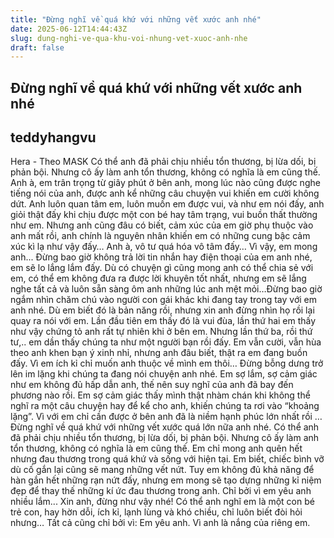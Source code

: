 ```yaml
---
title: "Đừng nghĩ về quá khứ với những vết xước anh nhé"
date: 2025-06-12T14:44:43Z
slug: dung-nghi-ve-qua-khu-voi-nhung-vet-xuoc-anh-nhe
draft: false
---
```


## Đừng nghĩ về quá khứ với những vết xước anh nhé

## teddyhangvu

Hera - Theo MASK
Có thể anh đã phải chịu nhiều tổn thương, bị lừa dối, bị phản bội. Nhưng cô ấy làm anh tổn thương, không có nghĩa là em cũng thế.
Anh à, em trân trọng từ giây phút ở bên anh, mong lúc nào cũng được nghe tiếng nói của anh, được anh kể những câu chuyện vui khiến em cười không dứt. Anh luôn quan tâm em, luôn muốn em được vui, và như em nói đấy, anh giỏi thật đấy khi chịu được một con bé hay tâm trạng, vui buồn thất thường như em. Nhưng anh cũng đâu có biết, cảm xúc của em giờ phụ thuộc vào anh mất rồi, anh chính là nguyên nhân khiến em có những cung bậc cảm xúc kì lạ như vậy đấy…
Anh à, vô tư quá hóa vô tâm đấy…
Vì vậy, em mong anh...
Đừng bao giờ không trả lời tin nhắn hay điện thoại của em anh nhé, em sẽ lo lắng lắm đấy. Dù có chuyện gì cũng mong anh có thể chia sẻ với em, có thể em không đưa ra được lời khuyên tốt nhất, nhưng em sẽ lắng nghe tất cả và luôn sẵn sàng ôm anh những lúc anh mệt mỏi…Đừng bao giờ ngắm nhìn chăm chú vào người con gái khác khi đang tay trong tay với em anh nhé. Dù em biết đó là bản năng rồi, nhưng xin anh đừng nhìn họ rồi lại quay ra nói với em. Lần đầu tiên em thấy đó là vui đùa, lần thứ hai em thấy như vậy chứng tỏ anh rất tự nhiên khi ở bên em. Nhưng lần thứ ba, rồi thứ tư,.. em dần thấy chúng ta như một người bạn rồi đấy. Em vẫn cười, vẫn hùa theo anh khen bạn ý xinh nhỉ, nhưng anh đâu biết, thật ra em đang buồn đấy. Vì em ích kỉ chỉ muốn anh thuộc về mình em thôi…
Đừng bỗng dưng trở lên im lặng khi chúng ta đang nói chuyện anh nhé. Em sợ lắm, sợ cảm giác như em không đủ hấp dẫn anh, thế nên suy nghĩ của anh đã bay đến phương nào rồi. Em sợ cảm giác thấy mình thật nhàm chán khi không thể nghĩ ra một câu chuyện hay để kể cho anh, khiến chúng ta rơi vào “khoảng lặng”. Vì với em chỉ cần được ở bên anh đã là niềm hạnh phúc lớn nhất rồi …
Đừng nghĩ về quá khứ với những vết xước quá lớn nữa anh nhé. Có thể anh đã phải chịu nhiều tổn thương, bị lừa dối, bị phản bội. Nhưng cô ấy làm anh tổn thương, không có nghĩa là em cũng thế. Em chỉ mong anh quên hết nhưng đau thương trong quá khứ và sống với hiện tại. Em biết, chiếc bình vỡ dù cố gắn lại cũng sẽ mang những vết nứt. Tuy em không đủ khả năng để hàn gắn hết những rạn nứt đấy, nhưng em mong sẽ tạo dựng những kỉ niệm đẹp để thay thế những kí ức đau thương trong anh. Chỉ bởi vì em yêu anh nhiều lắm...
Xin anh, đừng như vậy nhé!
Có thể anh nghĩ em là một con bé trẻ con, hay hờn dỗi, ích kỉ, lạnh lùng và khó chiều, chỉ luôn biết đòi hỏi nhưng…
Tất cả cũng chỉ bởi vì: Em yêu anh. Vì anh là nắng của riêng em.
